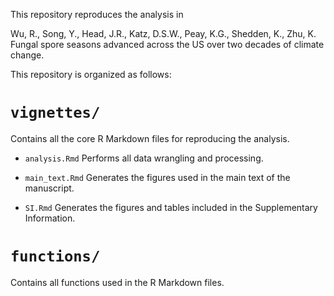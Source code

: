 This repository reproduces the analysis in

Wu, R., Song, Y., Head, J.R., Katz, D.S.W., Peay, K.G., Shedden, K.,
Zhu, K. Fungal spore seasons advanced across the US over two decades of
climate change.

This repository is organized as follows:

# `vignettes/`
Contains all the core R Markdown files for reproducing the analysis.

- `analysis.Rmd` Performs all data wrangling and processing.

- `main_text.Rmd` Generates the figures used in the main text of the manuscript.

- `SI.Rmd` Generates the figures and tables included in the Supplementary Information.

# `functions/`
Contains all functions used in the R Markdown files.
